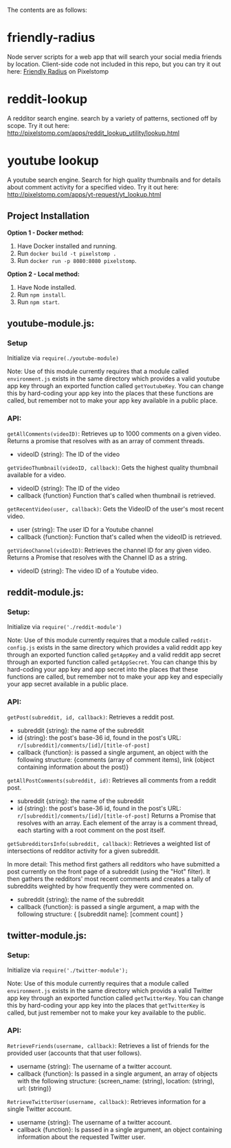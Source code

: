 The contents are as follows:

# friendly-radius
Node server scripts for a web app that will search your social media friends by location. Client-side code not included in this repo, but you can try it out here: [Friendly Radius](http://www.pixelstomp.com/app/friendly-radius.html) on Pixelstomp

# reddit-lookup
A redditor search engine. search by a variety of patterns, sectioned off by scope. Try it out here: http://pixelstomp.com/apps/reddit_lookup_utility/lookup.html

# youtube lookup
A youtube search engine. Search for high quality thumbnails and for details about comment activity for a specified video. Try it out here: http://pixelstomp.com/apps/yt-request/yt_lookup.html

## Project Installation

**Option 1 - Docker method:**

1. Have Docker installed and running. 
2. Run `docker build -t pixelstomp .`
3. Run `docker run -p 8080:8080 pixelstomp`.

**Option 2 - Local method:** 

1. Have Node installed.
2. Run `npm install`.
3. Run `npm start`.

## youtube-module.js:

### Setup

Initialize via `require(./youtube-module)`

Note: Use of this module currently requires that a module called `environment.js` exists in the same directory which provides a valid youtube app key through an exported function called `getYoutubeKey`. You can change this by hard-coding your app key into the places that these functions are called, but remember not to make your app key available in a public place.

### API:

`getAllComments(videoID)`: Retrieves up to 1000 comments on a given video. Returns a promise that resolves with as an array of comment threads.
* videoID {string}: The ID of the video

`getVideoThumbnail(videoID, callback)`: Gets the highest quality thumbnail available for a video.
* videoID {string}: The ID of the video
* callback {function} Function that's called when thumbnail is retrieved.

`getRecentVideo(user, callback)`: Gets the VideoID of the user's most recent video.
* user {string}: The user ID for a Youtube channel
* callback {function}: Function that's called when the videoID is retrieved.

`getVideoChannel(videoID)`: Retrieves the channel ID for any given video. Returns a Promise that resolves with the Channel ID as a string.
* videoID {string}: The video ID of a Youtube video.

## reddit-module.js:

### Setup:

Initialize via `require('./reddit-module')`

Note: Use of this module currently requires that a module called `reddit-config.js` exists in the same directory which provides a valid reddit app key through an exported function called `getAppKey` and a valid reddit app secret through an exported function called `getAppSecret`. You can change this by hard-coding your app key and app secret into the places that these functions are called, but remember not to make your app key and especially your app secret available in a public place.

### API:

`getPost(subreddit, id, callback)`: Retrieves a reddit post.
* subreddit {string}: the name of the subreddit
* id {string}: the post's base-36 id, found in the post's URL: `r/[subreddit]/comments/[id]/[title-of-post]`
* callback {function}: is passed a single argument, an object with the following structure: {comments (array of comment items), link (object containing information about the post)}

`getAllPostComments(subreddit, id)`: Retrieves all comments from a reddit post.
* subreddit {string}: the name of the subreddit
* id {string}: the post's base-36 id, found in the post's URL: `r/[subreddit]/comments/[id]/[title-of-post]`
Returns a Promise that resolves with an array. Each element of the array is a comment thread, each starting with a root comment on the post itself.

`getSubredditorsInfo(subreddit, callback)`: Retrieves a weighted list of intersections of redditor activity for a given subreddit.

In more detail: This method first gathers all redditors who have submitted a post currently on the front page of a subreddit (using the "Hot" filter). It then gathers the redditors' most recent comments and creates a tally of subreddits weighted by how frequently they were commented on.
* subreddit {string}: the name of the subreddit
* callback {function}: is passed a single argument, a map with the following structure: { \[subreddit name\]: \[comment count\] }

## twitter-module.js:

### Setup:

Initialize via `require('./twitter-module');`

Note: Use of this module currently requires that a module called `environment.js` exists in the same directory which provids a valid Twitter app key through an exported function called `getTwitterKey`. You can change this by hard-coding your app key into the places that `getTwitterKey` is called, but just remember not to make your key available to the public.

### API:

`RetrieveFriends(username, callback)`: Retrieves a list of friends for the provided user (accounts that that user follows).
* username {string}: The username of a twitter account.
* callback {function}: Is passed in a single argument, an array of objects with the following structure: {screen_name: (string), location: (string), url: (string)}

`RetrieveTwitterUser(username, callback)`: Retrieves information for a single Twitter account.
* username {string}: The username of a twitter account.
* callback {function}: Is passed in a single argument, an object containing information about the requested Twitter user.

